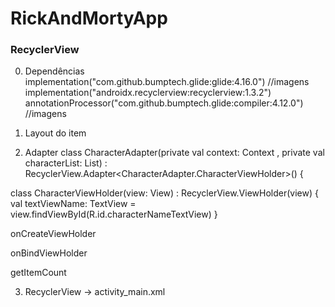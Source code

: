 # RickAndMortyApp
### RecyclerView

0. Dependências
   implementation("com.github.bumptech.glide:glide:4.16.0") //imagens
   implementation("androidx.recyclerview:recyclerview:1.3.2")
   annotationProcessor("com.github.bumptech.glide:compiler:4.12.0") //imagens


1. Layout do item
2. Adapter
   class CharacterAdapter(private val context: Context
   , private val characterList: List<Character>) : RecyclerView.Adapter<CharacterAdapter.CharacterViewHolder>() {

class CharacterViewHolder(view: View) : RecyclerView.ViewHolder(view) {
val textViewName: TextView = view.findViewById(R.id.characterNameTextView)
}

onCreateViewHolder

onBindViewHolder

getItemCount


3. RecyclerView -> activity_main.xml